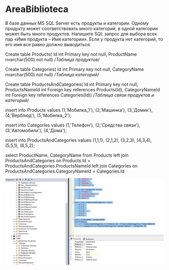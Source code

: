 # AreaBiblioteca

В базе данных MS SQL Server есть продукты и категории. Одному продукту может соответствовать много категорий, в одной категории может быть много продуктов. Напишите SQL запрос для выбора всех пар «Имя продукта – Имя категории». Если у продукта нет категорий, то его имя все равно должно выводиться.


Create table Products(
Id int Primary key not null,
ProductName nvarchar(500) not null) /*Таблица продуктов*/

Create table Categories(
Id int Primary key not null,
CategoryName nvarchar(500) not null) /*Таблица категорий*/

Create table ProductsAndCategories(
Id int Primary key not null,
ProductsNameId int Foreign key references Products(Id),
CategoryNameId int Foreign key references Categories(Id)) /*Таблица связи продуктов и категорий*/

insert into Products values
	(1,'Мобилка_1'),
	(2,'Машинка'),
	(3,'Домик'),
	(4,'Верблюд'),
	(5,'Мобилка_2');

insert into Categories values
	(1,'Телефон'),
	(2,'Средства связи'),
	(3,'Автомобили'),
	(4,'Дома');

insert into ProductsAndCategories values
	(1,1,1),
	(2,1,2),
	(3,2,3),
	(4,3,4),	
	(5,5,1),
	(6,5,2);

select ProductName, CategoryName
from Products
left join ProductsAndCategories on Products.Id = ProductsAndCategories.ProductsNameId
left join Categories on ProductsAndCategories.CategoryNameId = Categories.Id 

![1](https://github.com/Presstomsk/AreaBiblioteca/blob/master/SqlTest.jpg)

